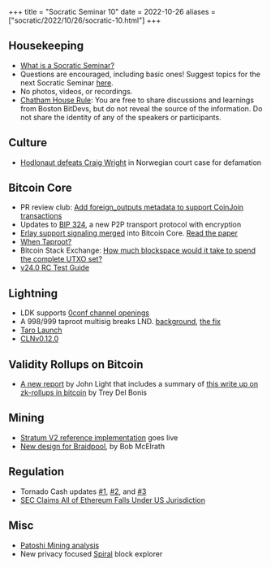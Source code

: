+++
title = "Socratic Seminar 10"
date = 2022-10-26
aliases = ["socratic/2022/10/26/socratic-10.html"]
+++

## Housekeeping

- [What is a Socratic Seminar?](https://bitdevs.org/about#socratic-seminars)
- Questions are encouraged, including basic ones! Suggest topics for the next Socratic Seminar [here](https://github.com/arminsabouri/bostonbitdevs/issues/new).
- No photos, videos, or recordings.
- [Chatham House Rule](https://www.chathamhouse.org/about-us/chatham-house-rule): You are free to share discussions and learnings from Boston BitDevs, but do not reveal the source of the information. Do not share the identity of any of the speakers or participants.

## Culture

- [Hodlonaut defeats Craig Wright](https://bitcoinmagazine.com/legal/hodlonaut-wins-defamation-case-against-craig-wright) in Norwegian court case for defamation

## Bitcoin Core

- PR review club: [Add foreign_outputs metadata to support CoinJoin transactions](https://bitcoincore.reviews/25991)
- Updates to [BIP 324](https://bip324.com/), a new P2P transport protocol with encryption 
- [Erlay support signaling merged](https://tftc.io/martys-bent/issue-1274/?ref=TFTC-newsletter) into Bitcoin Core. <a href="https://arxiv.org/pdf/1905.10518.pdf">Read the paper</a>
- [When Taproot?](https://whentaproot.org/)
- Bitcoin Stack Exchange: [How much blockspace would it take to spend the complete UTXO set?](https://bitcoin.stackexchange.com/questions/114043/how-much-blockspace-would-it-take-to-spend-the-complete-utxo-set)
- [v24.0 RC Test Guide](https://github.com/bitcoin-core/bitcoin-devwiki/wiki/24.0-Release-Candidate-Testing-Guide)

## Lightning

- LDK supports [0conf channel openings](https://twitter.com/lightningdevkit/status/1570455625104232449)
- A 998/999 taproot multisig breaks LND. [background](https://twitter.com/lopp/status/1579268315880751104?s=20&t=ZHCZ5pob-tRuZfSYxaNL_g), [the fix](https://github.com/btcsuite/btcd/pull/1896)
- [Taro Launch](https://lightning.engineering/posts/2022-9-28-taro-launch/)
- [CLNv0.12.0](https://blog.blockstream.com/core-lightning-v0-12-0/)

## Validity Rollups on Bitcoin

- [A new report](https://bitcoinrollups.org/) by John Light that includes a summary of [this write up on zk-rollups in bitcoin](https://tr3y.io/articles/crypto/bitcoin-zk-rollups.html) by Trey Del Bonis

## Mining

- [Stratum V2 reference implementation](https://twitter.com/StratumV2/status/1579805619351326722) goes live
- [New design for Braidpool](https://diyhpl.us/wiki/transcripts/tabconf/2022/braidpool/), by Bob McElrath

## Regulation

- Tornado Cash updates [#1](https://twitter.com/NeerajKA/status/1569719433395929093), [#2](https://twitter.com/preston_vanloon/status/1572958754395811841), and [#3](https://twitter.com/jerrybrito/status/1580237327364157440)
- [SEC Claims All of Ethereum Falls Under US Jurisdiction](https://decrypt.co/110107/sec-ethereum-us-jurisdiction)

## Misc

- [Patoshi Mining analysis](https://blog.lopp.net/was-satoshi-a-greedy-miner/)
- New privacy focused [Spiral](https://btc.usespiral.com/) block explorer